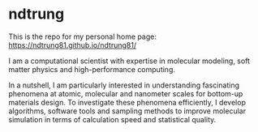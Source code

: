 # ndtrung

This is the repo for my personal home page: https://ndtrung81.github.io/ndtrung81/

I am a computational scientist with expertise in molecular modeling, soft matter physics and high-performance computing.

In a nutshell, I am particularly interested in understanding fascinating phenomena at atomic, molecular and nanometer scales for bottom-up materials design. To investigate these phenomena efficiently, I develop algorithms, software tools and sampling methods to improve molecular simulation in terms of calculation speed and statistical quality.

